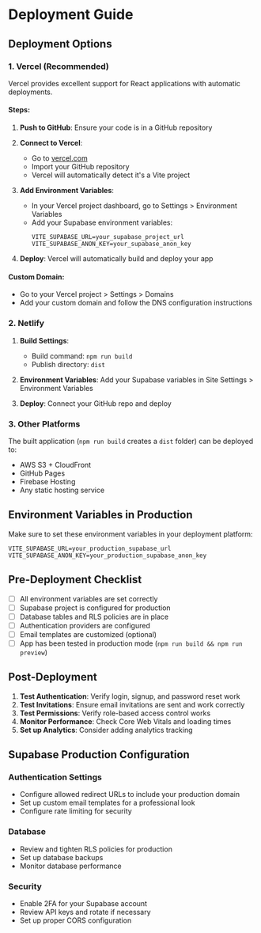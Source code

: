 
# Deployment Guide

## Deployment Options

### 1. Vercel (Recommended)

Vercel provides excellent support for React applications with automatic deployments.

#### Steps:

1. **Push to GitHub**: Ensure your code is in a GitHub repository

2. **Connect to Vercel**:
   - Go to [vercel.com](https://vercel.com)
   - Import your GitHub repository
   - Vercel will automatically detect it's a Vite project

3. **Add Environment Variables**:
   - In your Vercel project dashboard, go to Settings > Environment Variables
   - Add your Supabase environment variables:
     ```
     VITE_SUPABASE_URL=your_supabase_project_url
     VITE_SUPABASE_ANON_KEY=your_supabase_anon_key
     ```

4. **Deploy**: Vercel will automatically build and deploy your app

#### Custom Domain:
- Go to your Vercel project > Settings > Domains
- Add your custom domain and follow the DNS configuration instructions

### 2. Netlify

1. **Build Settings**:
   - Build command: `npm run build`
   - Publish directory: `dist`

2. **Environment Variables**: Add your Supabase variables in Site Settings > Environment Variables

3. **Deploy**: Connect your GitHub repo and deploy

### 3. Other Platforms

The built application (`npm run build` creates a `dist` folder) can be deployed to:
- AWS S3 + CloudFront
- GitHub Pages
- Firebase Hosting
- Any static hosting service

## Environment Variables in Production

Make sure to set these environment variables in your deployment platform:

```env
VITE_SUPABASE_URL=your_production_supabase_url
VITE_SUPABASE_ANON_KEY=your_production_supabase_anon_key
```

## Pre-Deployment Checklist

- [ ] All environment variables are set correctly
- [ ] Supabase project is configured for production
- [ ] Database tables and RLS policies are in place
- [ ] Authentication providers are configured
- [ ] Email templates are customized (optional)
- [ ] App has been tested in production mode (`npm run build && npm run preview`)

## Post-Deployment

1. **Test Authentication**: Verify login, signup, and password reset work
2. **Test Invitations**: Ensure email invitations are sent and work correctly
3. **Test Permissions**: Verify role-based access control works
4. **Monitor Performance**: Check Core Web Vitals and loading times
5. **Set up Analytics**: Consider adding analytics tracking

## Supabase Production Configuration

### Authentication Settings
- Configure allowed redirect URLs to include your production domain
- Set up custom email templates for a professional look
- Configure rate limiting for security

### Database
- Review and tighten RLS policies for production
- Set up database backups
- Monitor database performance

### Security
- Enable 2FA for your Supabase account
- Review API keys and rotate if necessary
- Set up proper CORS configuration
